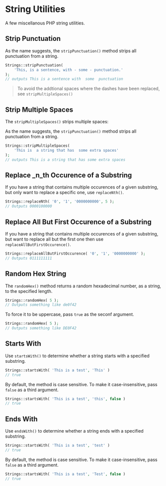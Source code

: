 # String Utilities

A few miscellanous PHP string utilities.


## Strip Punctuation

As the name suggests, the `stripPunctuation()` method strips all punctuation from a string.

```php
Strings::stripPunctuation( 
	'This, is a sentence, with - some - punctuation.' 
);
// outputs This is a sentence with  some  punctuation
```

> To avoid the addtional spaces where the dashes have been replaced, see `stripMultipleSpaces()`

## Strip Multiple Spaces

The `stripMultipleSpaces()` strips multiple spaces:

As the name suggests, the `stripPunctuation()` method strips all punctuation from a string.

```php
Strings::stripMultipleSpaces(
	'This is  a string that has  some extra spaces'
);
// outputs This is a string that has some extra spaces
```

## Replace _n_th Occurence of a Substring

If you have a string that contains multiple occurences of a given substring, but only want to replace a specific one, use `replaceNth()`.

```php
Strings::replaceNth( '0', '1', '0000000000', 5 );
// Outputs 0000100000
```

## Replace All But First Occurence of a Substring

If you have a string that contains multiple occurences of a given substring, but want to replace all but the first one then use `replaceAllButFirstOccurence()`.

```php
Strings::replaceAllButFirstOccurence( '0', '1', '0000000000' );
// Outputs 0111111111
```

## Random Hex String

The `randomHex()` method returns a random hexadecimal number, as a string, to the specified length.

```php
Strings::randomHex( 5 );
// Outputs something like de0f42
```

To force it to be uppercase, pass `true` as the seconf argument.

```php
Strings::randomHex( 5 );
// Outputs something like DE0F42
```

## Starts With

Use `startsWith()` to determine whether a string starts with a specified substring.

```php
Strings::startsWith( 'This is a test', 'This' )
// true
```

By default, the method is case sensitive. To make it case-insensitive, pass `false` as a third argument.

```php
Strings::startsWith( 'This is a test', 'this', false )
// true
```

## Ends With

Use `endsWith()` to determine whether a string ends with a specified substring.

```php
Strings::startsWith( 'This is a test', 'test' )
// true
```

By default, the method is case sensitive. To make it case-insensitive, pass `false` as a third argument.

```php
Strings::startsWith( 'This is a test', 'Test', false )
// true
```

